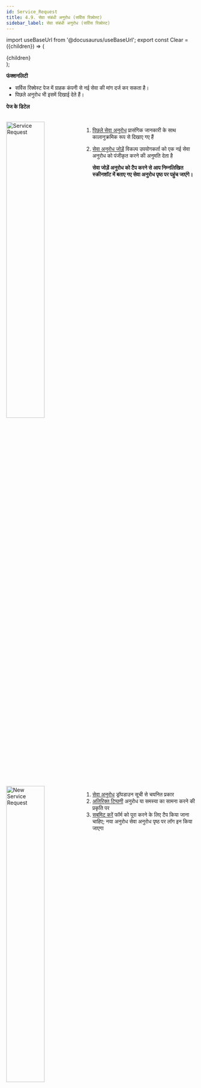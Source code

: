 ```yaml
---
id: Service_Request
title: 4.9. सेवा संबंधी अनुरोध (सर्विस रिक्वेस्ट)
sidebar_label: सेवा संबंधी अनुरोध (सर्विस रिक्वेस्ट)
---
```


import useBaseUrl from '@docusaurus/useBaseUrl';
export const Clear = ({children}) => (
  <div
    style={{ 
         display: 'table',
    }}>
    {children}
  </div>
);


**फंक्शनलिटी**
* सर्विस रिक्वेस्ट पेज में ग्राहक कंपनी से नई सेवा की मांग दर्ज कर सकता है।
* पिछले अनुरोध भी इसमें दिखाई देते हैं।

**पेज के डिटेल**

<br clear="right"/>
<img align="left" src={useBaseUrl("img/scrnshts/4.9_1_ServiceRequest.png")} alt="Service Request" width="45%"/>
<Clear>

1.  <u>पिछले सेवा अनुरोध</u> प्रासंगिक जानकारी के साथ कालानुक्रमिक रूप से दिखाए गए हैं
2.  <u>सेवा अनुरोध जोड़ें</u> विकल्प उपयोगकर्ता को एक नई सेवा अनुरोध को पंजीकृत करने की अनुमति देता है

    **सेवा जोड़ें अनुरोध को टैप करने से आप निम्नलिखित स्क्रीनशॉट में बताए गए सेवा अनुरोध पृष्ठ पर पहुंच जाएंगे।**

</Clear>
<br clear="both"/>
<br clear="right"/>
<img align="left" src={useBaseUrl("img/scrnshts/4.9_2_ServiceRequest.png")} alt="New Service Request" width="45%"/>
<Clear>

1.  <u>सेवा अनुरोध</u> ड्रॉपडाउन सूची से चयनित प्रकार
2.  <u>अतिरिक्त टिप्पणी</u> अनुरोध या समस्या का सामना करने की प्रकृति पर
3.  <u>सबमिट करें</u> फॉर्म को पूरा करने के लिए टैप किया जाना चाहिए; नया अनुरोध सेवा अनुरोध पृष्ठ पर लॉग इन किया जाएगा

</Clear>
<br clear="both"/>


<!-- ![Service Request](./assets/4.17_SvrcRqst.png)

![New Service Request](./assets/4.18_NwSvrcRqst.png) -->